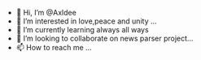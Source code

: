 - 👋 Hi, I’m @Axldee
- 👀 I’m interested in love,peace and unity ...
- 🌱 I’m currently learning always all ways
- 💞️ I’m looking to collaborate on news parser project...
- 📫 How to reach me ...

<!---
Axldee/Axldee is a ✨ special ✨ repository because its `README.md` (this file) appears on your GitHub profile.
You can click the Preview link to take a look at your changes.
--->
